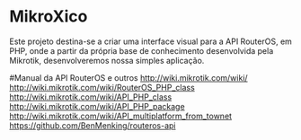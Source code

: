 # MikroXico
Este projeto destina-se a criar uma interface visual para a API RouterOS, em PHP, onde a partir da própria base de conhecimento desenvolvida pela Mikrotik, desenvolveremos nossa simples aplicação.

#Manual da API RouterOS e outros
http://wiki.mikrotik.com/wiki/
http://wiki.mikrotik.com/wiki/RouterOS_PHP_class
http://wiki.mikrotik.com/wiki/API_PHP_class
http://wiki.mikrotik.com/wiki/API_PHP_package
http://wiki.mikrotik.com/wiki/API_multiplatform_from_townet
https://github.com/BenMenking/routeros-api

